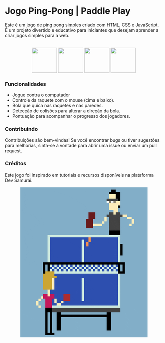 # Jogo Ping-Pong | Paddle Play

Este é um jogo de ping pong simples criado com HTML, CSS e JavaScript. É um projeto divertido e educativo para iniciantes que desejam aprender a criar jogos simples para a web.

<div align="center">
  <br> 
<img src="https://cdn.jsdelivr.net/gh/devicons/devicon@latest/icons/html5/html5-original.svg" width="80" height="80" />

<img src="https://cdn.jsdelivr.net/gh/devicons/devicon@latest/icons/css3/css3-original.svg" width="80" height="80" />

<img src="https://cdn.jsdelivr.net/gh/devicons/devicon@latest/icons/javascript/javascript-original.svg" width="80" height="80" />

<img src="https://cdn.jsdelivr.net/gh/devicons/devicon@latest/icons/git/git-original.svg" width="80" height="80" />
           
</div>

### Funcionalidades
- Jogue contra o computador 
- Controle da raquete com o mouse (cima e baixo).
- Bola que quica nas raquetes e nas paredes.
- Detecção de colisões para alterar a direção da bola.
- Pontuação para acompanhar o progresso dos jogadores.

### Contribuindo
Contribuições são bem-vindas! Se você encontrar bugs ou tiver sugestões para melhorias, sinta-se à vontade para abrir uma issue ou enviar um pull request.

### Créditos
Este jogo foi inspirado em tutoriais e recursos disponíveis na plataforma Dev Samurai. 

<p align="center">
  <img src="https://github.com/IgorCavalcantiMoura/PaddlePlay/blob/main/assets/giphy.gif?raw=true" alt="GIF do Jogo de Ping Pong">
</p>
